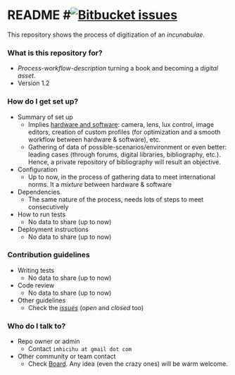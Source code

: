 # README #[![Bitbucket issues](https://img.shields.io/badge/issues-open-green.svg)]()

This repository shows the process of digitization of an _incunabulae_.

### What is this repository for? ###

* _Process-workflow-description_ turning a book and becoming a _digital asset_. 
* Version 1.2

### How do I get set up? ###

* Summary of set up
    * Implies [hardware and software](https://bitbucket.org/imhicihu/incunnabilia-early-book-digital/issues/1/hardware-camera-lens): camera, lens, lux control, image editors, creation of custom profiles (for optimization and a smooth workflow between hardware & software), etc.
    * Gathering of data of possible-scenarios/environment or even better: leading cases (through forums, digital libraries, bibliography, etc.). Hence, a private repository of bibliography will result an objective.
* Configuration
    * Up to now, in the process of gathering data to meet international norms. It a _mixture_ between hardware & software
* Dependencies
    * The same nature of the process, needs lots of steps to meet consecutively
* How to run tests
    * No data to share (up to now)
* Deployment instructions
    * No data to share (up to now)

### Contribution guidelines ###

* Writing tests
    * No data to share (up to now)
* Code review
    * No data to share (up to now)
* Other guidelines
     * Check the _[issues](https://bitbucket.org/imhicihu/incunnabilia-early-book-digital/issues)_ (_open_ and _closed_ too)

### Who do I talk to? ###

* Repo owner or admin
     * Contact `imhicihu at gmail dot com`
* Other community or team contact
     * Check [Board](https://bitbucket.org/imhicihu/incunnabilia-early-book-digitization/addon/bitbucket-trello-addon/trello-board). Any idea (even the crazy ones) will be warm welcome.